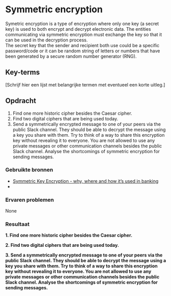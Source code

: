 # Symmetric encryption
Symetric encryption is a type of encryption where only one key (a secret key) is used to both encrypt and decrypt electronic data. The entities communicating via symmetric encryption must exchange the key so that it can be used in the decryption process.  
The secret key that the sender and recipient both use could be a specific password/code or it can be random string of letters or numbers that have been generated by a secure random number generator (RNG).

## Key-terms
[Schrijf hier een lijst met belangrijke termen met eventueel een korte uitleg.]

## Opdracht
1. Find one more historic cipher besides the Caesar cipher.
2. Find two digital ciphers that are being used today.
3. Send a symmetrically encrypted message to one of your peers via the public Slack channel. They should be able to decrypt the message using a key you share with them. Try to think of a way to share this encryption key without revealing it to everyone. You are not allowed to use any private messages or other communication channels besides the public Slack channel. Analyse the shortcomings of symmetric encryption for sending messages.

### Gebruikte bronnen
- [Symmetric Key Encryption - why, where and how it’s used in banking](https://www.cryptomathic.com/news-events/blog/symmetric-key-encryption-why-where-and-how-its-used-in-banking)
- 

### Ervaren problemen
None

### Resultaat
**1. Find one more historic cipher besides the Caesar cipher.**


**2. Find two digital ciphers that are being used today.**


**3. Send a symmetrically encrypted message to one of your peers via the public Slack channel. They should be able to decrypt the message using a key you share with them. Try to think of a way to share this encryption key without revealing it to everyone. You are not allowed to use any private messages or other communication channels besides the public Slack channel. Analyse the shortcomings of symmetric encryption for sending messages.**

